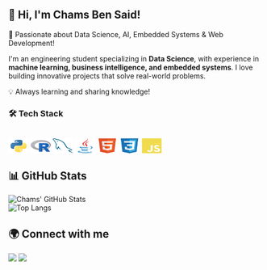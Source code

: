 ## 👋 Hi, I'm Chams Ben Said!  
🚀 Passionate about Data Science, AI, Embedded Systems & Web Development!  

I'm an engineering student specializing in **Data Science**, with experience in **machine learning, business intelligence, and embedded systems**. I love building innovative projects that solve real-world problems.  

💡 Always learning and sharing knowledge!  

### 🛠️ Tech Stack  
<div style="display: inline_block"><br>
  <img align="center" alt="Chams-Python" height="30" width="40" src="https://raw.githubusercontent.com/devicons/devicon/master/icons/python/python-original.svg">
  <img align="center" alt="Chams-R" height="30" width="40" src="https://raw.githubusercontent.com/devicons/devicon/master/icons/r/r-original.svg">
  <img align="center" alt="Chams-SQL" height="30" width="40" src="https://raw.githubusercontent.com/devicons/devicon/master/icons/mysql/mysql-original.svg">
  <img align="center" alt="Chams-Java" height="30" width="40" src="https://raw.githubusercontent.com/devicons/devicon/master/icons/java/java-original.svg">
  <img align="center" alt="Chams-HTML" height="30" width="40" src="https://raw.githubusercontent.com/devicons/devicon/master/icons/html5/html5-original.svg">
  <img align="center" alt="Chams-CSS" height="30" width="40" src="https://raw.githubusercontent.com/devicons/devicon/master/icons/css3/css3-original.svg">
  <img align="center" alt="Chams-Javascript" height="30" width="40" src="https://raw.githubusercontent.com/devicons/devicon/master/icons/javascript/javascript-plain.svg">
</div>  

## 📊 GitHub Stats  
![Chams' GitHub Stats](https://github-readme-stats.vercel.app/api?username=BenSaid23&show_icons=true&theme=tokyonight)  
![Top Langs](https://github-readme-stats.vercel.app/api/top-langs/?username=BenSaid23&layout=compact&theme=tokyonight)  

## 🌍 Connect with me  
<div>  
  <a href="https://www.linkedin.com/in/chamsben-said" target="_blank"><img src="https://img.shields.io/badge/-LinkedIn-%230077B5?style=for-the-badge&logo=linkedin&logoColor=white" target="_blank"></a>  
  <a href="mailto:chamsal-islem.bensaid@esprit.tn"><img src="https://img.shields.io/badge/-Gmail-%23333?style=for-the-badge&logo=gmail&logoColor=white" target="_blank"></a>  
</div>  
